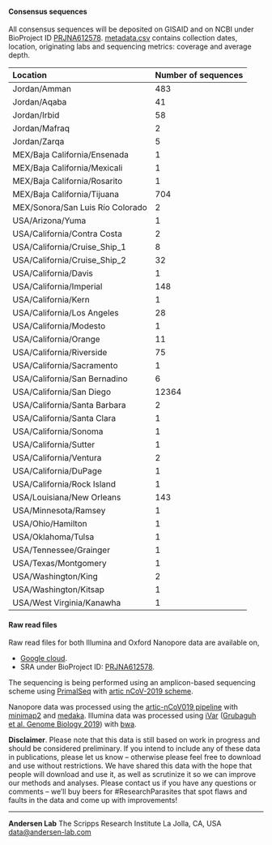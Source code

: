 #### Consensus sequences

All consensus sequences will be deposited on GISAID and on NCBI under BioProject ID [PRJNA612578](https://www.ncbi.nlm.nih.gov/bioproject/612578).
[metadata.csv](https://raw.githubusercontent.com/andersen-lab/HCoV-19-Genomics/master/metadata.csv) contains collection dates, location, originating labs and sequencing metrics: coverage and average depth.

| Location                         | Number of sequences |
|:---------------------------------|:--------------------|
| Jordan/Amman                     | 483                 |
| Jordan/Aqaba                     | 41                  |
| Jordan/Irbid                     | 58                  |
| Jordan/Mafraq                    | 2                   |
| Jordan/Zarqa                     | 5                   |
| MEX/Baja California/Ensenada     | 1                   |
| MEX/Baja California/Mexicali     | 1                   |
| MEX/Baja California/Rosarito     | 1                   |
| MEX/Baja California/Tijuana      | 704                 |
| MEX/Sonora/San Luis Río Colorado | 2                   |
| USA/Arizona/Yuma                 | 1                   |
| USA/California/Contra Costa      | 2                   |
| USA/California/Cruise_Ship_1     | 8                   |
| USA/California/Cruise_Ship_2     | 32                  |
| USA/California/Davis             | 1                   |
| USA/California/Imperial          | 148                 |
| USA/California/Kern              | 1                   |
| USA/California/Los Angeles       | 28                  |
| USA/California/Modesto           | 1                   |
| USA/California/Orange            | 11                   |
| USA/California/Riverside         | 75                  |
| USA/California/Sacramento        | 1                   |
| USA/California/San Bernadino     | 6                   |
| USA/California/San Diego         | 12364               |
| USA/California/Santa Barbara     | 2                   |
| USA/California/Santa Clara       | 1                   |
| USA/California/Sonoma            | 1                   |
| USA/California/Sutter            | 1                   |
| USA/California/Ventura           | 2                   |
| USA/California/DuPage            | 1                   |
| USA/California/Rock Island       | 1                   |
| USA/Louisiana/New Orleans        | 143                 |
| USA/Minnesota/Ramsey             | 1                   |
| USA/Ohio/Hamilton                | 1                   |
| USA/Oklahoma/Tulsa               | 1                   |
| USA/Tennessee/Grainger           | 1                   |
| USA/Texas/Montgomery             | 1                   |
| USA/Washington/King              | 2                   |
| USA/Washington/Kitsap            | 1                   |
| USA/West Virginia/Kanawha        | 1                   |

#### Raw read files

Raw read files for both Illumina and Oxford Nanopore data are available on,

* [Google cloud](https://console.cloud.google.com/storage/browser/andersen-lab_hcov-19-genomics).
* SRA under BioProject ID: [PRJNA612578](https://www.ncbi.nlm.nih.gov/bioproject/612578).

The sequencing is being performed using an amplicon-based sequencing scheme using [PrimalSeq](https://www.nature.com/articles/nprot.2017.066) with [artic nCoV-2019 scheme](https://github.com/artic-network/artic-ncov2019/tree/master/primer_schemes/nCoV-2019).

Nanopore data was processed using the [artic-nCoV019 pipeline](https://github.com/artic-network/artic-ncov2019) with [minimap2](https://github.com/lh3/minimap2) and [medaka](https://github.com/nanoporetech/medaka).
Illumina data was processed using [iVar](https://github.com/andersen-lab/ivar) ([Grubaguh et al. Genome Biology 2019](https://genomebiology.biomedcentral.com/articles/10.1186/s13059-018-1618-7)) with [bwa](https://github.com/lh3/bwa).

**Disclaimer**. Please note that this data is still based on work in progress and should be considered preliminary. If you intend to include any of these data in publications, please let us know – otherwise please feel free to download and use without restrictions. We have shared this data with the hope that people will download and use it, as well as scrutinize it so we can improve our methods and analyses. Please contact us if you have any questions or comments – we’ll buy beers for #ResearchParasites that spot flaws and faults in the data and come up with improvements!

---
**Andersen Lab**
The Scripps Research Institute
La Jolla, CA, USA
[data@andersen-lab.com](mailto:data@andersen-lab.com)
